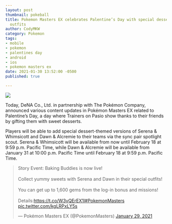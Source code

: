 ```yaml
---
layout: post
thumbnail: pokeball
title: Pokemon Masters EX celebrates Palentine’s Day with special dessert-themed trainer
  outfits
author: CodyMKW
category: Pokemon
tags:
- mobile
- pokemon
- palentines day
- android
- ios
- pokemon masters ex
date: 2021-01-30 13:52:00 -0500
published: true

---
```

![](https://res.cloudinary.com/dgzrtvctq/image/upload/v1612068102/pokemon_masters_ex_palentines_day_ovprzt.jpg)

Today, DeNA Co., Ltd. in partnership with The Pokémon Company, announced various content updates in Pokémon Masters EX related to Palentine’s Day, a day where Trainers on Pasio show thanks to their friends by gifting them with sweet desserts.

Players will be able to add special dessert-themed versions of Serena & Whimsicott and Dawn & Alcremie to their teams via the sync pair spotlight scout. Serena & Whimsicott will be available from now until February 18 at 9:59 p.m. Pacific Time, while Dawn & Alcremie will be available from January 31 at 10:00 p.m. Pacific Time until February 18 at 9:59 p.m. Pacific Time.

<blockquote class="twitter-tweet"><p lang="en" dir="ltr">Story Event: Baking Buddies is now live!<br><br>Collect yummy sweets with Serena and Dawn in their special outfits!<br><br>You can get up to 1,600 gems from the log-in bonus and missions!<br><br>Details:<a href="https://t.co/W3vQErEX1l">https://t.co/W3vQErEX1l</a><a href="https://twitter.com/hashtag/PokemonMasters?src=hash&amp;ref_src=twsrc%5Etfw">#PokemonMasters</a> <a href="https://t.co/kgLRPxLY5s">pic.twitter.com/kgLRPxLY5s</a></p>&mdash; Pokémon Masters EX (@PokemonMasters) <a href="https://twitter.com/PokemonMasters/status/1355214128739213321?ref_src=twsrc%5Etfw">January 29, 2021</a></blockquote> <script async src="https://platform.twitter.com/widgets.js" charset="utf-8"></script>